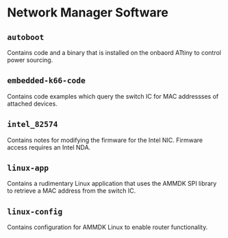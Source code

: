 # Network Manager Software

## `autoboot`
Contains code and a binary that is installed on the onbaord ATtiny to control power sourcing.

## `embedded-k66-code`
Contains code examples which query the switch IC for MAC addressses of attached devices.

## `intel_82574`
Contains notes for modifying the firmware for the Intel NIC. Firmware access requires an Intel NDA.

## `linux-app`
Contains a rudimentary Linux application that uses the AMMDK SPI library to retrieve a MAC address from the switch IC.

## `linux-config`
Contains configuration for AMMDK Linux to enable router functionality. 

